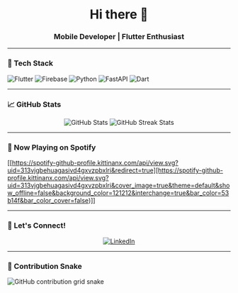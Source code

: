 <h1 align="center">Hi there 👋</h1>
<h3 align="center">Mobile Developer | Flutter Enthusiast</h3>

<!--
  michaelis2101/michaelis2101 is a ✨ special repository because its README.md (this file) appears on your GitHub profile.
-->

---

### 🧰 Tech Stack
![Flutter](https://img.shields.io/badge/Flutter-%2302569B.svg?style=flat&logo=flutter&logoColor=white)
![Firebase](https://img.shields.io/badge/Firebase-%23039BE5.svg?style=flat&logo=firebase)
![Python](https://img.shields.io/badge/Python-%2314354C.svg?style=flat&logo=python&logoColor=white)
![FastAPI](https://img.shields.io/badge/FastAPI-005571?style=flat&logo=fastapi)
![Dart](https://img.shields.io/badge/Dart-0175C2.svg?style=flat&logo=dart&logoColor=white)

---

### 📈 GitHub Stats

<p align="center">
  <img src="https://github-readme-stats.vercel.app/api?username=michaelis2101&show_icons=true&theme=radical" alt="GitHub Stats" />
  <img src="https://github-readme-streak-stats.herokuapp.com/?user=michaelis2101&theme=radical" alt="GitHub Streak Stats" />
</p>

---

### 🎵 Now Playing on Spotify

[[https://spotify-github-profile.kittinanx.com/api/view.svg?uid=313vjgbehuagasivd4gxvzpbxlri&redirect=true][https://spotify-github-profile.kittinanx.com/api/view.svg?uid=313vjgbehuagasivd4gxvzpbxlri&cover_image=true&theme=default&show_offline=false&background_color=121212&interchange=true&bar_color=53b14f&bar_color_cover=false)]]

---

### 🔗 Let's Connect!
<p align="center">
  <a href="https://www.linkedin.com/in/hrfahrizal" target="_blank">
    <img src="https://img.shields.io/badge/LinkedIn-Connect-blue?style=flat&logo=linkedin" alt="LinkedIn"/>
  </a>
</p>

---

### 🐍 Contribution Snake
![GitHub contribution grid snake](https://github.com/michaelis2101/michaelis2101/blob/output/github-contribution-grid-snake.svg)
